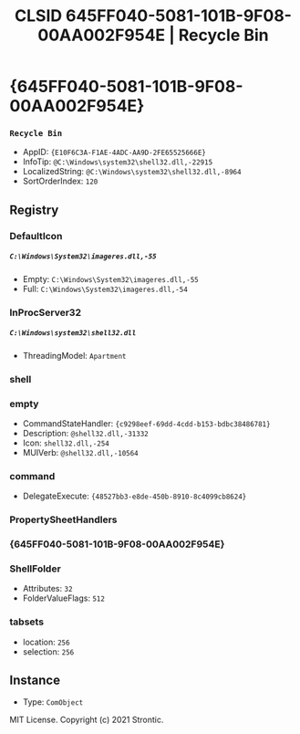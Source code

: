 ﻿---
title: "CLSID 645FF040-5081-101B-9F08-00AA002F954E | Recycle Bin"
excerpt: What is COM-Object CLSID 645FF040-5081-101B-9F08-00AA002F954E?
---

# {645FF040-5081-101B-9F08-00AA002F954E}

### `Recycle Bin`
* AppID: `{E10F6C3A-F1AE-4ADC-AA9D-2FE65525666E}`
* InfoTip: `@C:\Windows\system32\shell32.dll,-22915`
* LocalizedString: `@C:\Windows\system32\shell32.dll,-8964`
* SortOrderIndex: `120`

## Registry


### DefaultIcon

##### `C:\Windows\System32\imageres.dll,-55`
* Empty: `C:\Windows\System32\imageres.dll,-55`
* Full: `C:\Windows\System32\imageres.dll,-54`

### InProcServer32

##### `C:\Windows\system32\shell32.dll`
* ThreadingModel: `Apartment`

### shell


### empty

* CommandStateHandler: `{c9298eef-69dd-4cdd-b153-bdbc38486781}`
* Description: `@shell32.dll,-31332`
* Icon: `shell32.dll,-254`
* MUIVerb: `@shell32.dll,-10564`

### command

* DelegateExecute: `{48527bb3-e8de-450b-8910-8c4099cb8624}`

### PropertySheetHandlers


### {645FF040-5081-101B-9F08-00AA002F954E}


### ShellFolder

* Attributes: `32`
* FolderValueFlags: `512`

### tabsets

* location: `256`
* selection: `256`

## Instance

* Type: `ComObject`

MIT License. Copyright (c) 2021 Strontic.


